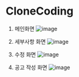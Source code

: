 # CloneCoding

1. 메인화면 
![image](https://user-images.githubusercontent.com/81455049/119181370-77ae8780-baac-11eb-8aa8-5c38e7f8604b.png)

2. 세부사항 화면 
![image](https://user-images.githubusercontent.com/81455049/119181407-85fca380-baac-11eb-8e0b-5e2615c5d386.png)

3. 수정 화면
![image](https://user-images.githubusercontent.com/81455049/119181451-96148300-baac-11eb-8285-7f3694da7140.png)

4. 공고 작성 화면 
![image](https://user-images.githubusercontent.com/81455049/119181558-b80e0580-baac-11eb-8b25-7cd6ec858933.png)






